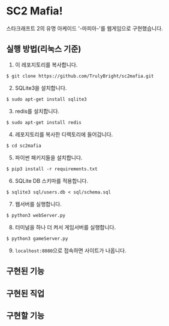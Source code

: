 # SC2 Mafia!

스타크래프트 2의 유명 아케이드 '-마피아-'를 웹게임으로 구현했습니다.
## 실행 방법(리눅스 기준)
1. 이 레포지토리를 복사합니다.
```
$ git clone https://github.com/TrulyBright/sc2mafia.git
```
2. SQLite3을 설치합니다.
```
$ sudo apt-get install sqlite3
```
3. redis를 설치합니다.
```
$ sudo apt-get install redis
```
4. 레포지토리를 복사한 디렉토리에 들어갑니다.
```
$ cd sc2mafia
```
5. 파이썬 패키지들을 설치합니다.
```
$ pip3 install -r requirements.txt
```
6. SQLite DB 스키마를 적용합니다.
```
$ sqlite3 sql/users.db < sql/schema.sql
```
7. 웹서버를 실행합니다.
```
$ python3 webServer.py
```
8. 터미널을 하나 더 켜서 게임서버를 실행합니다.
```
$ python3 gameServer.py
```
9. `localhost:8080`으로 접속하면 사이트가 나옵니다.

## 구현된 기능

## 구현된 직업

## 구현할 기능
